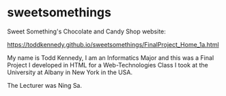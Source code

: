 # sweetsomethings
Sweet Something's Chocolate and Candy Shop website:

https://toddkennedy.github.io/sweetsomethings/FinalProject_Home_1a.html

My name is Todd Kennedy, I am an Informatics Major and this was a Final Project I developed in HTML for a Web-Technologies Class I took at the University at Albany in New York in the USA.

The Lecturer was Ning Sa.

